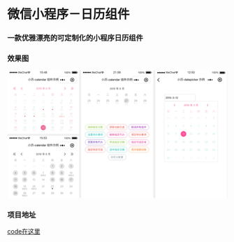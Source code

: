 # 微信小程序－日历组件

### 一款优雅漂亮的可定制化的小程序日历组件

### 效果图
![截图](../images/calendar-example.png)

### 项目地址
[code在这里](https://github.com/treadpit/wx_calendar)
